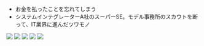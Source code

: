 * お金を払ったことを忘れてしまう
* システムインテグレーターA社のスーパーSE。モデル事務所のスカウトを断って、IT業界に進んだツワモノ

<img src="http://www.atmarkit.co.jp/ad/canon/200805captureperfect/icon1.jpg" />
<img src="http://www.sendai-arts.jp/admin/imgfile/20060407130726shohinPhoto_04.jpg"/>
<img src="http://www.picamatic.com/show/2008/10/20/10/43/1217426_697x467.jpg"/>
<img src="http://farm4.static.flickr.com/3039/2825009405_b2d18c01fa.jpg"/>
<a href="http://img201.imagevenue.com/img.php?loc=loc335&image=48265_20081006_02_41_123_335lo.jpg" target=_blank><img src="http://img201.imagevenue.com/loc335/th_48265_20081006_02_41_123_335lo.jpg" border="0"></a>


